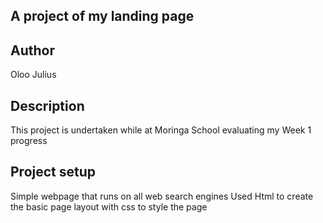 ## A project of my landing page

## Author 

 Oloo Julius

## Description

This project is undertaken while at Moringa School evaluating my Week 1 progress

## Project setup

Simple webpage that runs on all web search engines
Used Html to create the basic page layout with css to style the page

